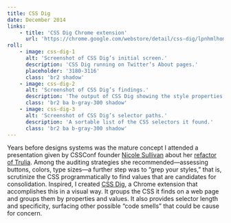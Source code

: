 ```yaml
---
title: CSS Dig
date: December 2014
links:
    - title: 'CSS Dig Chrome extension'
      url: 'https://chrome.google.com/webstore/detail/css-dig/lpnhmlhomomelfkcjnkcacofhmggjmco'
roll:
    - image: css-dig-1
      alt: 'Screenshot of CSS Dig’s initial screen.'
      description: 'CSS Dig running on Twitter’s About pages.'
      placeholder: '3180-3116'
      class: 'br2 shadow'
    - image: css-dig-2
      alt: 'Screenshot of CSS Dig’s findings.'
      description: 'The output of CSS Dig showing the style properties, values, and counts.'
      class: 'br2 ba b-gray-300 shadow'
    - image: css-dig-3
      alt: 'Screenshot of CSS Dig’s selector paths.'
      description: 'A sortable list of the CSS selectors it found.'
      class: 'br2 ba b-gray-300 shadow'
---
```


Years before designs systems was the mature concept I attended a presentation given by CSSConf founder [Nicole Sullivan](https://twitter.com/stubbornella) about her [refactor of Trulia](http://www.stubbornella.org/content/2013/06/05/creating-living-style-guides-to-improve-performance). Among the auditing strategies she recommended—assessing buttons, colors, type sizes—a further step was to “grep your styles,” that is, scrutinize the CSS programmatically to find values that are candidates for consolidation. Inspired, I created [CSS Dig](https://www.cssdig.com/), a Chrome extension that accomplishes this in a visual way. It groups the CSS it finds on a web page and groups them by properties and values. It also provides selector length and specificity, surfacing other possible “code smells” that could be cause for concern.
